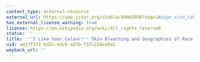 ```yaml
---
content_type: external-resource
external_url: https://www.jstor.org/stable/40663936?seq=1#page_scan_tab_contents
has_external_license_warning: true
license: https://en.wikipedia.org/wiki/All_rights_reserved
status: ''
title: '''I Like Your Colour!'' Skin Bleaching and Geographies of Race in Urban Ghana'
uid: ad1ff372-6d2c-43cb-a37b-f37c1b0ea9a2
wayback_url: ''
---
```

